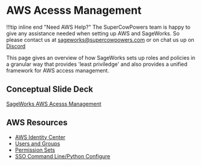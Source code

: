 # AWS Acesss Management
!!!tip inline end "Need AWS Help?"
    The SuperCowPowers team is happy to give any assistance needed when setting up AWS and SageWorks. So please contact us at [sageworks@supercowpowers.com](mailto:sageworks@supercowpowers.com) or on chat us up on [Discord](https://discord.gg/WHAJuz8sw8) 

This page gives an overview of how SageWorks sets up roles and policies in a granular way that provides 'least priviledge' and also provides a unified framework for AWS access management.

## Conceptual Slide Deck
[SageWorks AWS Acesss Management](https://docs.google.com/presentation/d/1_KwbaBsyBoiWW_8SEallHg8RMsi9FdK10dr2wwzo3CA/edit?usp=sharing)
 
## AWS Resources
- [AWS Identity Center](https://docs.aws.amazon.com/singlesignon/latest/userguide/what-is.html)
- [Users and Groups](https://docs.aws.amazon.com/singlesignon/latest/userguide/users-groups-provisioning.html)
- [Permission Sets](https://docs.aws.amazon.com/singlesignon/latest/userguide/permissionsetsconcept.html)
- [SSO Command Line/Python Configure](https://docs.aws.amazon.com/cli/latest/userguide/sso-configure-profile-token.html)


